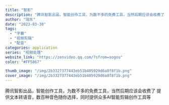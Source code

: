 ```yaml
---
title: "智影"
description: "腾讯智影出品，智能创作工具，为数不多的免费工具，当然后期应该会收费了 提供文本转语音，数百种音色随你选择，同时提供众多A"
author: "瑞东"
date: "2023-03-30"
tags:
  - "字幕"
  - "视频剪辑"
  - "配音"
categories: application
series: "视频处理"
website_link: "https://zenvideo.qq.com/?sfrom=sogou"
color: "#FF5867"

thumb_image: "/img/2b3327377443eb51b405929d6a8f8f1b.png"
cover_image: "/img/2b3327377443eb51b405929d6a8f8f1b.png"
---
```


腾讯智影出品，智能创作工具，为数不多的免费工具，当然后期应该会收费了 提供文本转语音，数百种音色随你选择，同时提供众多AI智能剪辑创作工具等